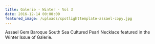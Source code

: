 ```yaml
---
title: Galerie - Winter - Vol 3
date: 2016-12-14 00:00:00
featured_image: /uploads/spotlighttemplate-assael-copy.jpg
---
```

Assael Gem Baroque South Sea Cultured Pearl Necklace featured in the Winter Issue of Galerie.